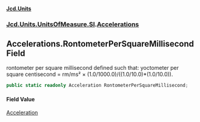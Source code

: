 #### [Jcd.Units](index 'index')
### [Jcd.Units.UnitsOfMeasure.SI](Jcd.Units.UnitsOfMeasure.SI 'Jcd.Units.UnitsOfMeasure.SI').[Accelerations](Accelerations 'Jcd.Units.UnitsOfMeasure.SI.Accelerations')

## Accelerations.RontometerPerSquareMillisecond Field

rontometer per square millisecond defined such that: yoctometer per square centisecond = rm/ms² ×
(1.0/1000.0)/((1.0/10.0)*(1.0/10.0)).

```csharp
public static readonly Acceleration RontometerPerSquareMillisecond;
```

#### Field Value
[Acceleration](Acceleration 'Jcd.Units.UnitTypes.Acceleration')